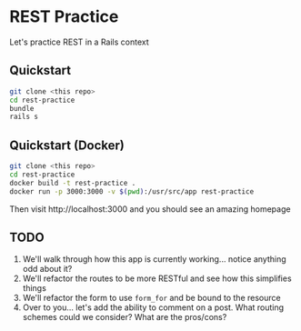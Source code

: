 # REST Practice

Let's practice REST in a Rails context

## Quickstart

```bash
git clone <this repo>
cd rest-practice
bundle
rails s
```

## Quickstart (Docker)

```bash
git clone <this repo>
cd rest-practice
docker build -t rest-practice .
docker run -p 3000:3000 -v $(pwd):/usr/src/app rest-practice
```

Then visit http://localhost:3000 and you should see an amazing homepage

## TODO

1. We'll walk through how this app is currently working... notice anything odd about it?
2. We'll refactor the routes to be more RESTful and see how this simplifies things
3. We'll refactor the form to use `form_for` and be bound to the resource
4. Over to you... let's add the ability to comment on a post. What routing schemes could we consider? What are the pros/cons?

